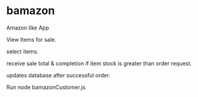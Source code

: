 # bamazon

Amazon like App

View Items for sale. 

select items. 

receive sale total & completion if item stock is greater than order request.

updates database after successful order.

Run node bamazonCustomer.js
